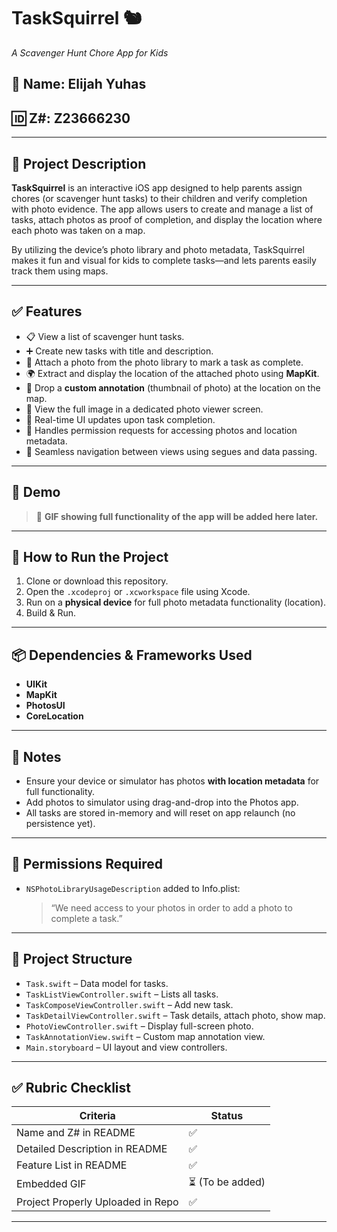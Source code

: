 # TaskSquirrel 🐿️  
_A Scavenger Hunt Chore App for Kids_

## 👤 Name: Elijah Yuhas  
## 🆔 Z#: Z23666230

---

## 📖 Project Description

**TaskSquirrel** is an interactive iOS app designed to help parents assign chores (or scavenger hunt tasks) to their children and verify completion with photo evidence. The app allows users to create and manage a list of tasks, attach photos as proof of completion, and display the location where each photo was taken on a map. 

By utilizing the device’s photo library and photo metadata, TaskSquirrel makes it fun and visual for kids to complete tasks—and lets parents easily track them using maps.

---

## ✅ Features

- 📋 View a list of scavenger hunt tasks.
- ➕ Create new tasks with title and description.
- 📸 Attach a photo from the photo library to mark a task as complete.
- 🌍 Extract and display the location of the attached photo using **MapKit**.
- 📌 Drop a **custom annotation** (thumbnail of photo) at the location on the map.
- 👀 View the full image in a dedicated photo viewer screen.
- 🧠 Real-time UI updates upon task completion.
- 🔐 Handles permission requests for accessing photos and location metadata.
- 🔁 Seamless navigation between views using segues and data passing.

---

## 🎥 Demo

> 📌 **GIF showing full functionality of the app will be added here later.**

---

## 📁 How to Run the Project

1. Clone or download this repository.
2. Open the `.xcodeproj` or `.xcworkspace` file using Xcode.
3. Run on a **physical device** for full photo metadata functionality (location).
4. Build & Run.

---

## 📦 Dependencies & Frameworks Used

- **UIKit**
- **MapKit**
- **PhotosUI**
- **CoreLocation**

---

## 📌 Notes

- Ensure your device or simulator has photos **with location metadata** for full functionality.
- Add photos to simulator using drag-and-drop into the Photos app.
- All tasks are stored in-memory and will reset on app relaunch (no persistence yet).

---

## 🔐 Permissions Required

- `NSPhotoLibraryUsageDescription` added to Info.plist:
  > “We need access to your photos in order to add a photo to complete a task.”

---

## 📎 Project Structure

- `Task.swift` – Data model for tasks.
- `TaskListViewController.swift` – Lists all tasks.
- `TaskComposeViewController.swift` – Add new task.
- `TaskDetailViewController.swift` – Task details, attach photo, show map.
- `PhotoViewController.swift` – Display full-screen photo.
- `TaskAnnotationView.swift` – Custom map annotation view.
- `Main.storyboard` – UI layout and view controllers.

---

## ✅ Rubric Checklist

| Criteria | Status |
|---------|--------|
| Name and Z# in README | ✅ |
| Detailed Description in README | ✅ |
| Feature List in README | ✅ |
| Embedded GIF | ⏳ (To be added) |
| Project Properly Uploaded in Repo | ✅ |

---
